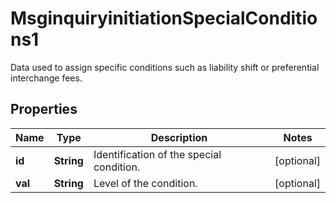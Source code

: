 

# MsginquiryinitiationSpecialConditions1

Data used to assign specific conditions such as liability shift or preferential interchange fees.

## Properties

| Name | Type | Description | Notes |
|------------ | ------------- | ------------- | -------------|
|**id** | **String** | Identification of the special condition. |  [optional] |
|**val** | **String** | Level of the condition. |  [optional] |



